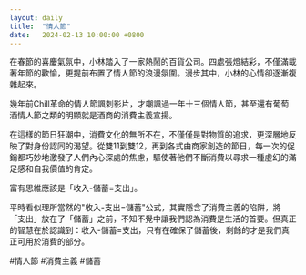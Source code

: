 ```yaml
---
layout: daily
title:  "情人節"
date:   2024-02-13 10:00:00 +0800
---
```


在春節的喜慶氣氛中，小林踏入了一家熱鬧的百貨公司。四處張燈結彩，不僅滿載著年節的歡愉，更提前布置了情人節的浪漫氛圍。漫步其中，小林的心情卻逐漸複雜起來。

幾年前Chill革命的情人節諷刺影片，才嘲諷過一年十三個情人節，甚至還有葡萄酒情人節之類的明顯就是酒商的消費主義宣揚。

在這樣的節日狂潮中，消費文化的無所不在，不僅僅是對物質的追求，更深層地反映了對身份認同的渴望。從雙11到雙12，再到各式由商家創造的節日，每一次的促銷都巧妙地激發了人們內心深處的焦慮，驅使著他們不斷消費以尋求一種虛幻的滿足感和自我價值的肯定。

富有思維應該是「收入-儲蓄=支出」。

平時看似理所當然的"收入-支出=儲蓄"公式，其實隱含了消費主義的陷阱，將「支出」放在了「儲蓄」之前，不知不覺中讓我們認為消費是生活的首要。但真正的智慧在於認識到：收入-儲蓄=支出，只有在確保了儲蓄後，剩餘的才是我們真正可用於消費的部分。

#情人節 #消費主義 #儲蓄